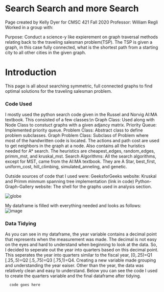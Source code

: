 # Search Search and more Search

Page created by Kelly Dyer for CMSC 421 Fall 2020 Professor: William Regli
Worked in a group with: 

Purpose: Conduct a science-y like expierement on graph traversal methods relating back to the traveling salesman problem(TSP). The TSP is given a graph, in this case fully connected, what is the shortest path from a starting city to all other cities in the given graph.

# Introduction

  This page is all about searching symmetric, full connected graphs to find optimal solutions for the traveling salesman problem.
  
### Code Used

  I mostly used the python search code given in the Russel and Norvig AI:MA textbook. This consisted of a few classes:\n
    Graph Class: Used along with Node Class to constuct graphs with a given adjancy matrix. 
    Priority Queue: Implemented priority queue.
    Problem Class: Abstract class to define problem subclasses.
    Graph Problem Class: Subclass of Problem where most of the handwritten code is located. The actions and path cost are                 used to get neighbors in the graph at a node. Also contains all the huristics needed for A* search. The heuristics are cheapest_edges, random_edges, primm_mst, and kruskal_mst.
    Search Algorithms: All the search algorithms, except for MST, came from the AI:MA textbook. They are A Star, best_first, uniform_cost, hill_climbing, simulated_anneling, and genetic. 
    
  Outside sources of code that I used were: 
    GeeksforGeeks website: Kruskal and Primm minmum spanning tree implementation (link in code)
    Python-Graph-Gallery website: The shell for the graphs used in analysis section.
    
    
  
![globe](https://user-images.githubusercontent.com/66328517/88014096-13b5de00-caec-11ea-8ce0-b342623ddbee.png)

My dataframe is filled with everything needed and looks as follows:
![image](https://user-images.githubusercontent.com/66328517/88014651-7491e600-caed-11ea-89d6-baf3462519bc.png)

### Data Tidying
  As you can see in my dataframe, the year variable contains a decimal point that represents when the measurement was made. The decimal is not easy on the eyes and hard to understand when beginning to look at the data. So, I decided to seperate out the year into quarters based on this decimal point. This seperates the year into quarters similar to the fiscal year, [0,.25)=Q1 [.25,.5)=Q2 [.5,.75)=Q3 [.75,1)=Q4. Creating a new variable made grouping and understanding the year eaiser. Other than the year, the data was relatively clean and easy to understand. Below you can see the code I used to create the quarters variable and the final dataframe after tidying. 
```markdown
  code goes here
```


